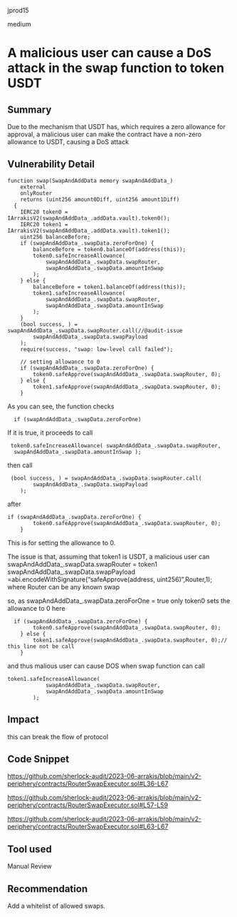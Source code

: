 jprod15

medium

# A malicious user can cause a DoS attack in the swap function to token USDT

## Summary
Due to the mechanism that USDT has, which requires a zero allowance for approval, a malicious user can make the contract have a non-zero allowance to USDT, causing a DoS attack
## Vulnerability Detail

    function swap(SwapAndAddData memory swapAndAddData_)
        external
        onlyRouter
        returns (uint256 amount0Diff, uint256 amount1Diff)
      {
        IERC20 token0 = IArrakisV2(swapAndAddData_.addData.vault).token0();
        IERC20 token1 = IArrakisV2(swapAndAddData_.addData.vault).token1();
        uint256 balanceBefore;
        if (swapAndAddData_.swapData.zeroForOne) {
            balanceBefore = token0.balanceOf(address(this));
            token0.safeIncreaseAllowance(
                swapAndAddData_.swapData.swapRouter,
                swapAndAddData_.swapData.amountInSwap
            );
        } else {
            balanceBefore = token1.balanceOf(address(this));
            token1.safeIncreaseAllowance(
                swapAndAddData_.swapData.swapRouter,
                swapAndAddData_.swapData.amountInSwap
            );
        }
        (bool success, ) = swapAndAddData_.swapData.swapRouter.call(//@audit-issue 
            swapAndAddData_.swapData.swapPayload
        );
        require(success, "swap: low-level call failed");

        // setting allowance to 0
        if (swapAndAddData_.swapData.zeroForOne) {
            token0.safeApprove(swapAndAddData_.swapData.swapRouter, 0);
        } else {
            token1.safeApprove(swapAndAddData_.swapData.swapRouter, 0);
        }

As you can see, the function checks 

      if (swapAndAddData_.swapData.zeroForOne) 

If it is true, it proceeds to call

     token0.safeIncreaseAllowance( swapAndAddData_.swapData.swapRouter, 
      swapAndAddData_.swapData.amountInSwap );

then call

     (bool success, ) = swapAndAddData_.swapData.swapRouter.call( 
            swapAndAddData_.swapData.swapPayload
        );

after 

    if (swapAndAddData_.swapData.zeroForOne) {
            token0.safeApprove(swapAndAddData_.swapData.swapRouter, 0);
        }
This is for setting the allowance to 0.

The issue is that, assuming that token1 is USDT, a malicious user can swapAndAddData_.swapData.swapRouter = token1 swapAndAddData_.swapData.swapPayload =abi.encodeWithSignature(“safeApprove(address, uint256)”,Router,1); where Router can be any known swap

so, as swapAndAddData_.swapData.zeroForOne = true only token0 sets the allowance to 0 here

      if (swapAndAddData_.swapData.zeroForOne) {
            token0.safeApprove(swapAndAddData_.swapData.swapRouter, 0);
        } else {
            token1.safeApprove(swapAndAddData_.swapData.swapRouter, 0);// this line not be call
        }
and thus malious user can cause DOS  when swap function can call 

    token1.safeIncreaseAllowance(
                swapAndAddData_.swapData.swapRouter,
                swapAndAddData_.swapData.amountInSwap
            );

## Impact
this can break the flow of protocol 
## Code Snippet
https://github.com/sherlock-audit/2023-06-arrakis/blob/main/v2-periphery/contracts/RouterSwapExecutor.sol#L36-L67

https://github.com/sherlock-audit/2023-06-arrakis/blob/main/v2-periphery/contracts/RouterSwapExecutor.sol#L57-L59

https://github.com/sherlock-audit/2023-06-arrakis/blob/main/v2-periphery/contracts/RouterSwapExecutor.sol#L63-L67
## Tool used

Manual Review

## Recommendation
Add a whitelist of allowed swaps.